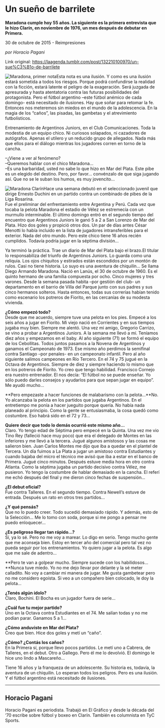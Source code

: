 # Un sueño de barrilete

**Maradona cumple hoy 55 años. La siguiente es la primera entrevista que le hizo Clarín, en noviembre de 1976, un mes después de debutar en Primera.**

30 de octubre de 2015 - Reimpresiones

_por Horacio Pagani_

Link original: https://laagenda.tumblr.com/post/132210100970/un-sue%C3%B1o-de-barrilete

![Maradona, primer nota](https://64.media.tumblr.com/f7dd89de63d36ff7e4a1c627eeee644b/tumblr_inline_pju5jx0D1w1t6q87u_500.jpg)Esta nota es una ilusión. Y como es una ilusión estará sometida a todos los riesgos. Porque podrá confundirse la realidad con la ficción, estará latente el peligro de la exageración. Será juzgada de apresurada y hasta atentatoria contra las futuras posibilidades del protagonista. Pero el fútbol argentino –este fútbol anémico de cada domingo- está necesitado de ilusiones. Hay que soñar para retomar la fe. Entonces nos meteremos sin miedos en el mundo de la adolescencia. En la magia de los “caños”, las pisadas, las gambetas y el atrevimiento futbolísticos.

Entrenamiento de Argentinos Juniors, en el Club Comunicaciones. Toda la modestia de un equipo chico. Ni curiosos solapados, ni cazadores de autógrafos. Apenas el utilero y un reducido grupo de allegados. Nada más que ellos para el diálogo mientras los jugadores corren en torno de la cancha.

–¿Viene a ver al fenómeno?  
–Queremos hablar con el chico Maradona…  
–Es una barbaridad, usted no sabe lo que hizo en Mar del Plata. Este pibe es un elegido del destino. Pero, por favor… convénzalo de que siga jugando así. Que no se le suban los humos, es muy jovencito…

![Maradona Clarín](https://64.media.tumblr.com/f7dd89de63d36ff7e4a1c627eeee644b/tumblr_inline_pju5jx0D1w1t6q87u_250.jpg)Hace una semana debutó en el seleccionado juvenil que dirige Ernesto Duchini en un partido contra un combinado de pibes de la Liga Rosarina.  
Fue el preliminar del enfrentamiento entre Argentina y Perú. Cada vez que tocaba la pelota Maradona el estadio de Vélez se estremecía con un murmullo interminable. El último domingo entró en el segundo tiempo del encuentro que Argentinos Juniors le ganó 5 a 2 a San Lorenzo de Mar del Plata. Hizo dos goles y propició otros dos. Un par de días antes César Menotti lo había incluido en la lista de jugadores intransferibles para el exterior. Nada del otro mundo. Pero este chico tiene 16 años recién cumplidos. Todavía podría jugar en la séptima división…

Ya terminó la práctica. Trae un diario de Mar del Plata bajo el brazo.El titular lo responsabiliza del triunfo de Argentinos Juniors. Lo guarda como una reliquia. Los ojos chiquitos y estirados están escondidos por un montón de rulos. Casi no tiene historia. Lo suyo es una aventura de chiquilín… Se llama Diego Armando Maradona. Nació en Lanús, el 30 de octubre de 1960. Es el quinto hermano de una familia compuesta por ocho. Cinco mujeres y tres varones. Desde la semana pasada habita –por gestión del club- un departamento en el barrio de Villa del Parque junto con sus padres y sus cinco hermanos solteros. Hasta entonces, todas sus correrías habían tenido como escenario los potreros de Fiorito, en las cercanías de su modesta vivienda.

**¿Cómo empezó todo?**  
Desde que me acuerdo, siempre tuve una pelota en los pies. Empecé a los seis años a jugar en Fiorito. Mi viejo nació en Corrientes y en sus tiempos jugaba muy bien. Siempre me alentó. Una vez mi amigo, Gregorio Carrizo, se vino a probar a Argentinos Juniors. A la semana me llevó a mí. Teníamos diez años y empezamos en el baby. Al año siguiente (71) se formó el equipo de los Cebollitas. Todos juntos pasamos a la Novena de Argentinos y ganamos el Campeonato de 1973. Ese mismo año perdimos la semifinal contra Santiago –por penales- en un campeonato infantil. Pero al año siguiente salimos campeones en Río Tercero. En el 74 y 75 jugué en la Octava de Argentinos. Siempre de diez y siempre haciendo lo mismo que en los potreros de Fiorito. Yo creo que tengo habilidad. Francisco Cornejo era nuestro entrenador. El nos decía: “El fútbol no se puede enseñar. Yo sólo puedo darles consejos y ayudarlos para que sepan jugar en equipo”. Me ayudó mucho…

**Pero empezaste a hacer funciones de malabarismo con la pelota…**No. Yo alcanzaba la pelota en los partidos que jugaba Argentinos. En el entretiempo me ponía a hacer jueguito porque quería. No había nada planeado al principio. Como la gente se entusiasmaba, la cosa quedó como costumbre. Eso habrá sido en el 72 y 73…

**Quiere decir que todo lo demás ocurrió este mismo año…**  
Claro. Yo tengo edad de Séptima pero empecé en la Quinta. Una vez me vio Tino Rey (falleció hace muy poco) que era el delegado de Montes en las inferiores y me llevó a la tercera. Jugué algunos amistosos y las cosas me salieron bien. Juan Carlos Montes me dijo que iba a quedar en el plantel de Tercera. Un día fuimos a La Plata a jugar un amistoso contra Estudiantes y cuando bajaba del micro el técnico me avisó que iba a estar en el banco de Primera. Jugué cinco minutos. Después estuve media hora en otro contra Atlanta. Como la séptima jugaba un partido decisivo contra Vélez, me pusieron. Yo tengo la costumbre de hablar demasiado en la cancha. El referí me echó después del final y me dieron cinco fechas de suspensión…

**¿El debut oficial?**  
Fue contra Talleres. En el segundo tiempo. Contra Newell’s estuve de entrada. Después un rato en otros tres partidos…

**¿Y qué pensás?**  
Que no lo puedo creer. Todo sucedió demasiado rápido. Y además, esto de la Selección… Me lo tomo con soda, porque si me pongo a pensar me puedo enloquecer…

**¿Es peligroso llegar tan rápido…?**  
Sí, ya lo sé. Pero no me voy a marear. Lo digo en serio. Tengo mucho gente que me aconseja bien. Estoy en tercer año del comercial pero tal vez no pueda seguir por los entrenamientos. Yo quiero jugar a la pelota. Es algo que me sale de adentro…

**Pero te van a golpear mucho. Siempre sucede con los habilidosos…**Nunca tuve miedo. Yo no me dejo llevar por delante y la sé meter calladito. No voy a cambiar mi manera de jugar. Me gusta gambetear pero no me considero egoísta. Si veo a un compañero bien colocado, le doy la pelota…

**¿Tenés algún ídolo?**  
Claro, Bochini. El Bocha es un jugador fuera de serie…

**¿Cuál fue tu mejor partido?**  
Uno en la Octava contra Estudiantes en el 74. Me salían todas y no me podían parar. Ganamos 5 a 1…

**¿Cómo anduviste en Mar del Plata?**  
Creo que bien. Hice dos goles y metí un “caño”.

**¿Cómo? ¿Contás los caños?**  
En la Primera sí, porque llevo pocos partidos. Le metí uno a Cabrera, de Talleres, en el debut. Otro a Gallego. Pero él me lo devolvió. El domingo le hice uno lindo a Mascareño…

Tiene 16 años y la franqueza de un adolescente. Su historia es, todavía, la aventura de un chiquilín. Lo esperan todos los peligros. Pero es una ilusión. Y el fútbol argentino está necesitado de ilusiones.

  




---

 Horacio Pagani
---------------

 Horacio Pagani es periodista. Trabajó en El Gráfico y desde la década del ‘70 escribe sobre fútbol y boxeo en Clarín. También es columnista en TyC Sports. 

